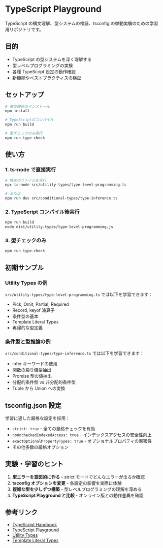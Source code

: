 # TypeScript Playground

TypeScript の構文理解、型システムの検証、tsconfig の挙動実験のための学習用リポジトリです。

## 目的

- TypeScript の型システムを深く理解する
- 型レベルプログラミングの実験
- 各種 TypeScript 設定の動作確認
- 新機能やベストプラクティスの検証

## セットアップ

```bash
# 依存関係のインストール
npm install

# TypeScriptのコンパイル
npm run build

# 型チェックのみ実行
npm run type-check
```

## 使い方

### 1. ts-node で直接実行

```bash
# 特定のファイルを実行
npx ts-node src/utility-types/type-level-programming.ts

# または
npm run dev src/conditional-types/type-inference.ts
```

### 2. TypeScript コンパイル後実行

```bash
npm run build
node dist/utility-types/type-level-programming.js
```

### 3. 型チェックのみ

```bash
npm run type-check
```

## 初期サンプル

### Utility Types の例

`src/utility-types/type-level-programming.ts` では以下を学習できます：

- Pick, Omit, Partial, Required
- Record, keyof 演算子
- 条件型の基本
- Template Literal Types
- 再帰的な型定義

### 条件型と型推論の例

`src/conditional-types/type-inference.ts` では以下を学習できます：

- infer キーワードの使用
- 関数の戻り値型抽出
- Promise 型の値抽出
- 分配的条件型 vs 非分配的条件型
- Tuple から Union への変換

## tsconfig.json 設定

学習に適した厳格な設定を採用：

- `strict: true` - 全ての厳格チェックを有効
- `noUncheckedIndexedAccess: true` - インデックスアクセスの安全性向上
- `exactOptionalPropertyTypes: true` - オプショナルプロパティの厳密性
- その他多数の厳格オプション

## 実験・学習のヒント

1. **型エラーを意図的に作る** - strict モードでどんなエラーが出るか確認
2. **tsconfig オプションを変更** - 各設定の影響を実際に体験
3. **複雑な型を少しずつ構築** - 型レベルプログラミングの理解を深める
4. **TypeScript Playground と比較** - オンライン版との動作差異を確認

## 参考リンク

- [TypeScript Handbook](https://www.typescriptlang.org/docs/)
- [TypeScript Playground](https://www.typescriptlang.org/play)
- [Utility Types](https://www.typescriptlang.org/docs/handbook/utility-types.html)
- [Template Literal Types](https://www.typescriptlang.org/docs/handbook/2/template-literal-types.html)
